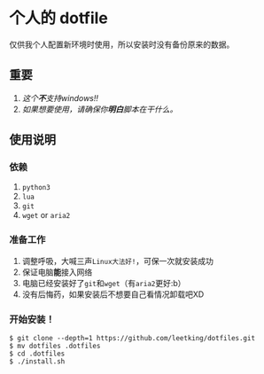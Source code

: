 # 个人的 dotfile

仅供我个人配置新环境时使用，所以安装时没有备份原来的数据。

## 重要
1. _这个**不**支持windows!!_
2. _如果想要使用，请确保你**明白**脚本在干什么。_

## 使用说明

### 依赖

1. `python3`
2. `lua`
3. `git`
4. `wget` or `aria2`

### 准备工作

1. 调整呼吸，大喊三声`Linux大法好!`，可保一次就安装成功
2. 保证电脑**能**接入网络
3. 电脑已经安装好了`git`和`wget`（有`aria2`更好:b）
4. 没有后悔药，如果安装后不想要自己看情况卸载吧XD

### 开始安装！

```shell
$ git clone --depth=1 https://github.com/leetking/dotfiles.git
$ mv dotfiles .dotfiles
$ cd .dotfiles
$ ./install.sh
```
